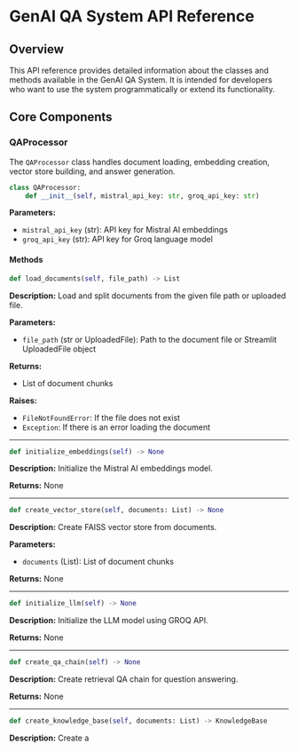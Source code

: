 # GenAI QA System API Reference

## Overview

This API reference provides detailed information about the classes and methods available in the GenAI QA System. It is intended for developers who want to use the system programmatically or extend its functionality.

## Core Components

### QAProcessor

The `QAProcessor` class handles document loading, embedding creation, vector store building, and answer generation.

```python
class QAProcessor:
    def __init__(self, mistral_api_key: str, groq_api_key: str)
```

**Parameters:**
- `mistral_api_key` (str): API key for Mistral AI embeddings
- `groq_api_key` (str): API key for Groq language model

#### Methods

```python
def load_documents(self, file_path) -> List
```

**Description:** Load and split documents from the given file path or uploaded file.

**Parameters:**
- `file_path` (str or UploadedFile): Path to the document file or Streamlit UploadedFile object

**Returns:**
- List of document chunks

**Raises:**
- `FileNotFoundError`: If the file does not exist
- `Exception`: If there is an error loading the document

---

```python
def initialize_embeddings(self) -> None
```

**Description:** Initialize the Mistral AI embeddings model.

**Returns:** None

---

```python
def create_vector_store(self, documents: List) -> None
```

**Description:** Create FAISS vector store from documents.

**Parameters:**
- `documents` (List): List of document chunks

**Returns:** None

---

```python
def initialize_llm(self) -> None
```

**Description:** Initialize the LLM model using GROQ API.

**Returns:** None

---

```python
def create_qa_chain(self) -> None
```

**Description:** Create retrieval QA chain for question answering.

**Returns:** None

---

```python
def create_knowledge_base(self, documents: List) -> KnowledgeBase
```

**Description:** Create a
